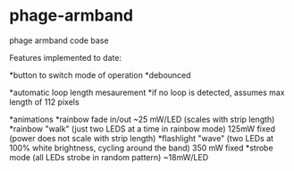 phage-armband
=============

phage armband code base

Features implemented to date:

*button to switch mode of operation
  *debounced

*automatic loop length mesaurement
  *if no loop is detected, assumes max length of 112 pixels

*animations
  *rainbow fade in/out ~25 mW/LED (scales with strip length)
  *rainbow "walk" (just two LEDS at a time in rainbow mode) 125mW fixed (power does not scale with strip length)
  *flashlight "wave" (two LEDs at 100% white brightness, cycling around the band) 350 mW fixed
  *strobe mode (all LEDs strobe in random pattern) ~18mW/LED
